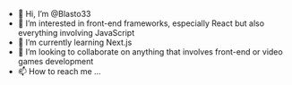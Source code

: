- 👋 Hi, I’m @Blasto33
- 👀 I’m interested in front-end frameworks, especially React but also everything involving JavaScript
- 🌱 I’m currently learning Next.js
- 💞️ I’m looking to collaborate on anything that involves front-end or video games development
- 📫 How to reach me ...

<!---
Blasto33/Blasto33 is a ✨ special ✨ repository because its `README.md` (this file) appears on your GitHub profile.
You can click the Preview link to take a look at your changes.
--->
